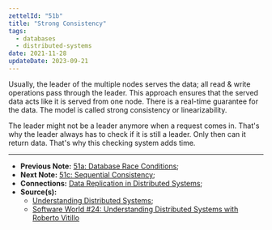 ```yaml
---
zettelId: "51b"
title: "Strong Consistency"
tags:
  - databases
  - distributed-systems
date: 2021-11-28
updateDate: 2023-09-21
---
```


Usually, the leader of the multiple nodes serves the data; all read & write operations pass through the leader. This approach ensures that the served data acts like it is served from one node. There is a real-time guarantee for the data. The model is called strong consistency or linearizability.

The leader might not be a leader anymore when a request comes in. That's why the leader always has to check if it is still a leader. Only then can it return data. That's why this checking system adds time.

---

- **Previous Note:** [51a: Database Race Conditions](/notes/51a/);
- **Next Note:** [51c: Sequential Consistency](/notes/51c/);
- **Connections:** [Data Replication in Distributed Systems](/books/data-replication-in-distributed-systems/);
- **Source(s):**
  - [Understanding Distributed Systems](https://understandingdistributed.systems/);
  - [Software World #24: Understanding Distributed Systems with Roberto Vitillo](https://mediations.candost.blog/p/24-understanding-distributed-systems)
